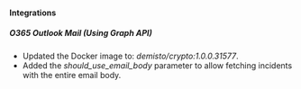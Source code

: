 
#### Integrations
##### O365 Outlook Mail (Using Graph API)
- Updated the Docker image to: *demisto/crypto:1.0.0.31577*.
- Added the *should_use_email_body* parameter to allow fetching incidents with the entire email body.
